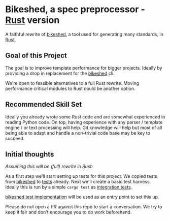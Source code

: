 # Bikeshed, a spec preprocessor - [Rust] version

A faithful rewrite of [bikeshed], a tool
used for generating many standards, in [Rust].

## Goal of this Project

The goal is to improve template performance for bigger projects. Ideally by
providing a drop in replacement for the [bikeshed] cli.

We're open to feasible alternatives to a full Rust rewrite. Moving performance
critical modules to Rust could be another option.

## Recommended Skill Set

Ideally you already wrote some Rust code and are somewhat experienced in reading
Python code. On top, having experience with any parser / template engine /
or text processing will help. Git knowledge will help but most of all being
able to adapt and handle a non-trivial code base may be key to succeed.

## Initial thoughts

_Assuming this will be (full) rewrite in Rust:_

As a first step we'll start setting up tests for this project. We copied tests
from [bikeshed] to [tests](../blob/master/tests) already. Next we'll create a
basic test harness. Ideally this is run by a simple `cargo test` as
[integration tests].

[bikeshed test implementation] will be used as an entry point to set this up.

Please do not open a PR against this repo to start a conversation. We try to
keep it fair and don't encourage you to do work beforehand.

[bikeshed]: https://github.com/tabatkins/bikeshed
[Rust]: https://www.rust-lang.org/
[integration tests]: https://doc.rust-lang.org/book/ch11-03-test-organization.html#integration-tests
[bikeshed test implementation]: https://github.com/tabatkins/bikeshed/blob/master/bikeshed/test.py#L44
[chat.mozilla.org]: https://chat.mozilla.org/#/room/#GSOC2020:mozilla.org